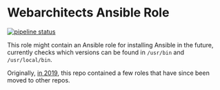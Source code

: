 # Webarchitects Ansible Role

[![pipeline status](https://git.coop/webarch/ansible/badges/master/pipeline.svg)](https://git.coop/webarch/ansible/-/commits/master)

This role might contain an Ansible role for installing Ansible in the future, currently checks which versions can be found in `/usr/bin` and `/usr/local/bin`.

Originally, [in 2019](https://git.coop/webarch/ansible/-/tree/archive2019), this repo contained a few roles that have since been moved to other repos.
